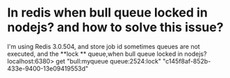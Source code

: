 
# In redis when bull queue locked in nodejs? and how to solve this issue?

I'm using Redis 3.0.504, and store job id sometimes queues are not executed, and the **lock ** queue,when bull queue locked in nodejs?
localhost:6380> get "bull:myqueue queue:2524:lock"
"c145f8af-852b-433e-9400-13e09419553d"

        